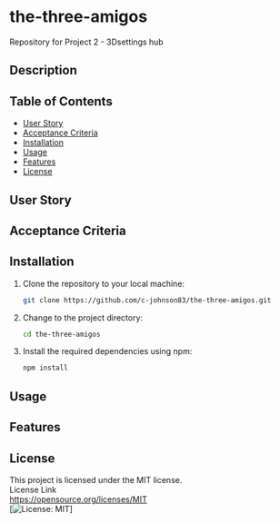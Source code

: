 # the-three-amigos
Repository for Project 2 - 3Dsettings hub

## Description


## Table of Contents
- [User Story](#user-story)
- [Acceptance Criteria](#acceptance-criteria)
- [Installation](#installation)
- [Usage](#usage)
- [Features](#features)
- [License](#license)

## User Story


## Acceptance Criteria





## Installation


1. Clone the repository to your local machine:
   ```bash
   git clone https://github.com/c-johnson83/the-three-amigos.git
2. Change to the project directory:
    ```bash  
    cd the-three-amigos 
3. Install the required dependencies using npm:  
    ```bash
    npm install   
    
## Usage

   

## Features



## License
This project is licensed under the MIT license.  
License Link  
https://opensource.org/licenses/MIT   
[![License: MIT](https://img.shields.io/badge/License-MIT-yellow.svg)]  





